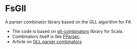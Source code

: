 # FsGll

A parser combinator library based on the GLL algorithm for F#.

* The code is based on [gll-combinators](https://github.com/djspiewak) library for Scala.
* Combinators itself is like [FParsec](http://www.quanttec.com/fparsec/).
* Article on [GLL parser combinators](http://www.cs.uwm.edu/~dspiewak/papers/generalized-parser-combinators.pdf)
